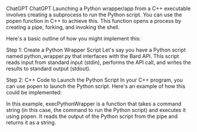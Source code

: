 
ChatGPT
ChatGPT
Launching a Python wrapper/app from a C++ executable involves creating a subprocess to run the Python script. You can use the popen function in C++ to achieve this. This function opens a process by creating a pipe, forking, and invoking the shell.

Here's a basic outline of how you might implement this:

Step 1: Create a Python Wrapper Script
Let's say you have a Python script named python_wrapper.py that interfaces with the Bard API. This script reads input from standard input (stdin), performs the API call, and writes the results to standard output (stdout).

Step 2: C++ Code to Launch the Python Script
In your C++ program, you can use popen to launch the Python script. Here's an example of how this could be implemented:


In this example, execPythonWrapper is a function that takes a command string (in this case, the
command to run the Python script) and executes it using popen. It reads the output of the Python script from the pipe and returns it as a string.